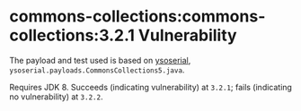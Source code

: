 # commons-collections:commons-collections:3.2.1 Vulnerability

The payload and test used is based on 
[ysoserial](https://github.com/frohoff/ysoserial), `ysoserial.payloads.CommonsCollections5.java`.

Requires JDK 8. Succeeds (indicating vulnerability) at `3.2.1`; fails (indicating no vulnerability) at `3.2.2`.




  


 

 

